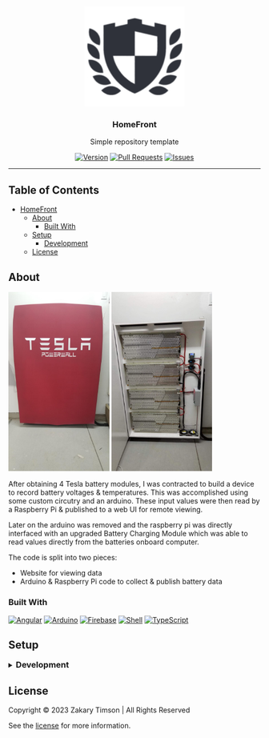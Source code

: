 <!-- Header -->
<div id="top" align="center">
  <br />

  <!-- Logo -->
  <img src="./website/src/assets/icon.png" alt="Logo" width="200" height="200">

  <!-- Title -->
  ### HomeFront

  <!-- Description -->
  Simple repository template

  <!-- Repo badges -->
  [![Version](https://img.shields.io/badge/dynamic/json.svg?label=Version&style=for-the-badge&url=https://git.zakscode.com/api/v1/repos/ztimson/home-front/tags&query=$[0].name)](https://git.zakscode.com/ztimson/home-front/tags)
  [![Pull Requests](https://img.shields.io/badge/dynamic/json.svg?label=Pull%20Requests&style=for-the-badge&url=https://git.zakscode.com/api/v1/repos/ztimson/home-front&query=open_pr_counter)](https://git.zakscode.com/ztimson/home-front/pulls)
  [![Issues](https://img.shields.io/badge/dynamic/json.svg?label=Issues&style=for-the-badge&url=https://git.zakscode.com/api/v1/repos/ztimson/home-front&query=open_issues_count)](https://git.zakscode.com/ztimson/template/issues)

  ---
</div>

## Table of Contents
- [HomeFront](#top)
    - [About](#about)
        - [Built With](#built-with)
    - [Setup](#setup)
        - [Development](#development)
    - [License](#license)

## About

<img src="./pictures/Resized_20181124_121520_5410.jpg" width="40%" height="auto"> <img src="./pictures/03e615d9-f1b3-4439-9341-185cd3c14f3f.jpg" width="40%" height="auto">

After obtaining 4 Tesla battery modules, I was contracted to build a device to record battery voltages & temperatures. This was accomplished using some custom circutry and
an arduino. These input values were then read by a Raspberry Pi & published to a web UI for remote viewing.

Later on the arduino was removed and the raspberry pi was directly interfaced with an upgraded Battery Charging Module which was able to read values directly from the batteries
onboard computer.

The code is split into two pieces:
 - Website for viewing data
 - Arduino & Raspberry Pi code to collect & publish battery data

### Built With
[![Angular](https://img.shields.io/badge/Angular-DD0031?style=for-the-badge&logo=angular)](https://angular.io/)
[![Arduino](https://img.shields.io/badge/Arduino-00878F?style=for-the-badge&logo=arduino&logoColor=white)](https://www.arduino.cc/)
[![Firebase](https://img.shields.io/badge/Firebase-FFFFFF?style=for-the-badge&logo=firebase)](https://firebase.google.com/)
[![Shell](https://img.shields.io/badge/Shell-000000?style=for-the-badge&logo=windowsterminal&logoColor=00ff00)](https://en.wikipedia.org/wiki/Shell_script)
[![TypeScript](https://img.shields.io/badge/TypeScript-3178C6?style=for-the-badge&logo=typescript&logoColor=white)](https://typescriptlang.org/)

## Setup

<details>
<summary>
  <h3 id="development" style="display: inline">
    Development
  </h3>
</summary>

#### Prerequisites
- [Node.js](https://nodejs.org/en/download)

#### Instructions
1. Install the dependencies: `npm install`
2. Start the Angular server: `npm run start`
3. Open [http://localhost:4200](http://localhost:4200)

</details>

## License
Copyright © 2023 Zakary Timson | All Rights Reserved

See the [license](./LICENSE) for more information.
